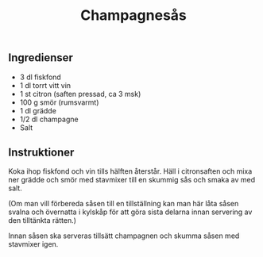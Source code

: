 ﻿---
title: Champagnesås
slug: champagnesas
tags: [Sås, Tillbehör]
---

## Ingredienser

* 3 dl fiskfond
* 1 dl torrt vitt vin
* 1 st citron (saften pressad, ca 3 msk)
* 100 g smör (rumsvarmt)
* 1 dl grädde
* 1/2 dl champagne
* Salt

## Instruktioner

Koka ihop fiskfond och vin tills hälften återstår. Häll i citronsaften och mixa ner grädde och smör med stavmixer till en skummig sås och smaka av med salt.

(Om man vill förbereda såsen till en tillställning kan man här låta såsen svalna och övernatta i kylskåp för att göra sista delarna innan servering av den tilltänkta rätten.)

Innan såsen ska serveras tillsätt champagnen och skumma såsen med stavmixer igen.
